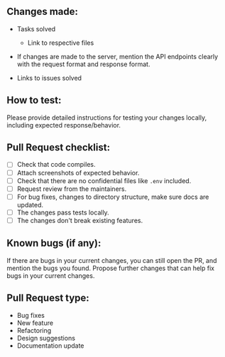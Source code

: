 ## Changes made:
- Tasks solved

  - Link to respective files
  
- If changes are made to the server, mention the API endpoints clearly with the request format and response format.

- Links to issues solved

## How to test:

Please provide detailed instructions for testing your changes locally, including expected response/behavior. 

## Pull Request checklist:

- [ ] Check that code compiles.
- [ ] Attach screenshots of expected behavior.
- [ ] Check that there are no confidential files like `.env` included.
- [ ] Request review from the maintainers.
- [ ] For bug fixes, changes to directory structure, make sure docs are updated.
- [ ] The changes pass tests locally.
- [ ] The changes don't break existing features.

## Known bugs (if any):

If there are bugs in your current changes, you can still open the PR, and mention the bugs you found. Propose further changes that can help fix bugs in your current changes. 

## Pull Request type:

- Bug fixes
- New feature
- Refactoring
- Design suggestions
- Documentation update
